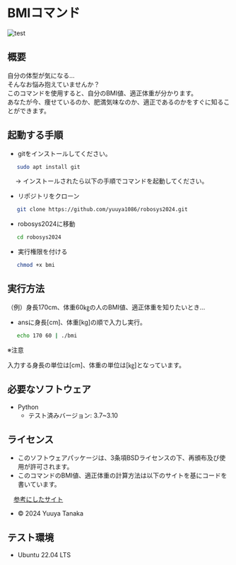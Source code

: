 # BMIコマンド
![test](https://github.com/yuuya1086/robosys2024/actions/workflows/test.yml/badge.svg)

## 概要

自分の体型が気になる…<br>
そんなお悩み抱えていませんか？<br>
このコマンドを使用すると、自分のBMI値、適正体重が分かります。<br>
あなたが今、痩せているのか、肥満気味なのか、適正であるのかをすぐに知ることができます。

## 起動する手順

- gitをインストールしてください。
```bash
   sudo apt install git
```

　 → インストールされたら以下の手順でコマンドを起動してください。

- リポジトリをクローン
```bash
   git clone https://github.com/yuuya1086/robosys2024.git
```
- robosys2024に移動
```bash
   cd robosys2024
```
- 実行権限を付ける
```bash
   chmod +x bmi
```

## 実行方法

（例）身長170cm、体重60㎏の人のBMI値、適正体重を知りたいとき…

- ansに身長[cm]、体重[kg]の順で入力し実行。
```bash
   echo 170 60 | ./bmi
```

※注意

入力する身長の単位は[cm]、体重の単位は[㎏]となっています。

## 必要なソフトウェア
- Python
  - テスト済みバージョン: 3.7~3.10

## ライセンス

- このソフトウェアパッケージは、3条項BSDライセンスの下、再頒布及び使用が許可されます。
- このコマンドのBMI値、適正体重の計算方法は以下のサイトを基にコードを書いています。

　[参考にしたサイト](https://medipalette.lotte.co.jp/diet/4696#h3-1)

- © 2024 Yuuya Tanaka

## テスト環境
- Ubuntu 22.04 LTS
